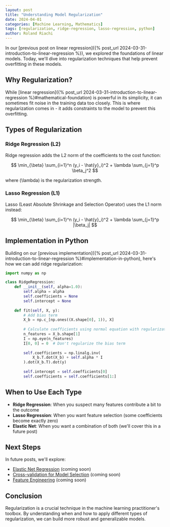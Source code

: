 ```yaml
---
layout: post
title: "Understanding Model Regularization"
date: 2024-04-01
categories: [Machine Learning, Mathematics]
tags: [regularization, ridge-regression, lasso-regression, python]
author: Roland Riachi
---
```


In our [previous post on linear regression]({% post_url 2024-03-31-introduction-to-linear-regression %}), we explored the foundations of linear models. Today, we'll dive into regularization techniques that help prevent overfitting in these models.

## Why Regularization?

While [linear regression]({% post_url 2024-03-31-introduction-to-linear-regression %}#mathematical-foundation) is powerful in its simplicity, it can sometimes fit noise in the training data too closely. This is where regularization comes in - it adds constraints to the model to prevent this overfitting.

## Types of Regularization

### Ridge Regression (L2)

Ridge regression adds the L2 norm of the coefficients to the cost function:

$$ 
\min_{\beta} \sum_{i=1}^n (y_i - \hat{y}_i)^2 + \lambda \sum_{j=1}^p \beta_j^2 
$$

where \(\lambda\) is the regularization strength.

### Lasso Regression (L1)

Lasso (Least Absolute Shrinkage and Selection Operator) uses the L1 norm instead:

$$ 
\min_{\beta} \sum_{i=1}^n (y_i - \hat{y}_i)^2 + \lambda \sum_{j=1}^p |\beta_j| 
$$

## Implementation in Python

Building on our [previous implementation]({% post_url 2024-03-31-introduction-to-linear-regression %}#implementation-in-python), here's how we can add ridge regularization:

```python
import numpy as np

class RidgeRegression:
    def __init__(self, alpha=1.0):
        self.alpha = alpha
        self.coefficients = None
        self.intercept = None
    
    def fit(self, X, y):
        # Add bias term
        X_b = np.c_[np.ones((X.shape[0], 1)), X]
        
        # Calculate coefficients using normal equation with regularization
        n_features = X_b.shape[1]
        I = np.eye(n_features)
        I[0, 0] = 0  # Don't regularize the bias term
        
        self.coefficients = np.linalg.inv(
            X_b.T.dot(X_b) + self.alpha * I
        ).dot(X_b.T).dot(y)
        
        self.intercept = self.coefficients[0]
        self.coefficients = self.coefficients[1:]
```

## When to Use Each Type

- **Ridge Regression**: When you suspect many features contribute a bit to the outcome
- **Lasso Regression**: When you want feature selection (some coefficients become exactly zero)
- **Elastic Net**: When you want a combination of both (we'll cover this in a future post)

## Next Steps

In future posts, we'll explore:
- [Elastic Net Regression][elastic-net] (coming soon)
- [Cross-validation for Model Selection][cross-val] (coming soon)
- [Feature Engineering][feature-eng] (coming soon)

## Conclusion

Regularization is a crucial technique in the machine learning practitioner's toolbox. By understanding when and how to apply different types of regularization, we can build more robust and generalizable models.

[elastic-net]: /coming-soon "Elastic Net: Combining L1 and L2 Regularization"
[cross-val]: /coming-soon "Cross-validation Techniques for Model Selection"
[feature-eng]: /coming-soon "Advanced Feature Engineering Techniques"